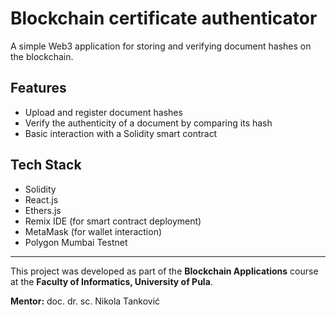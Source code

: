 # Blockchain certificate authenticator

A simple Web3 application for storing and verifying document hashes on the blockchain.

## Features

- Upload and register document hashes
- Verify the authenticity of a document by comparing its hash
- Basic interaction with a Solidity smart contract

## Tech Stack

- Solidity
- React.js
- Ethers.js
- Remix IDE (for smart contract deployment)
- MetaMask (for wallet interaction)
- Polygon Mumbai Testnet

---

This project was developed as part of the **Blockchain Applications** course  
at the **Faculty of Informatics, University of Pula**.

**Mentor:** doc. dr. sc. Nikola Tanković
